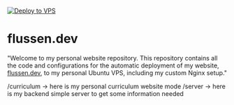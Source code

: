 [![Deploy to VPS](https://github.com/Flussen/flussen.dev/actions/workflows/deploy.yml/badge.svg)](https://github.com/Flussen/flussen.dev/actions/workflows/deploy.yml)
# flussen.dev

"Welcome to my personal website repository. This repository contains all the code and configurations for the automatic deployment of my website, [flussen.dev](https://flussen.dev), to my personal Ubuntu VPS, including my custom Nginx setup."


/curriculum -> here is my personal curriculum website mode
/server -> here is my backend simple server to get some information needed
